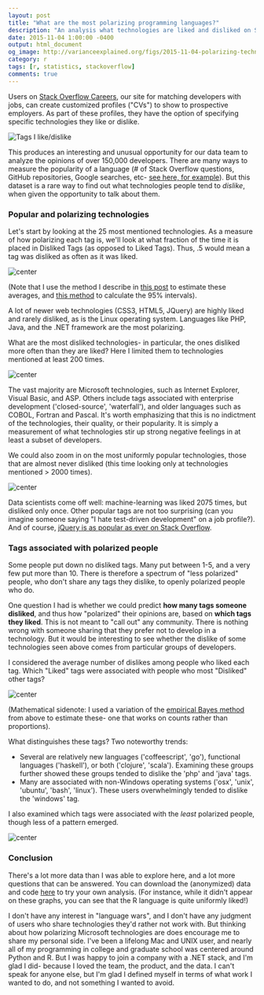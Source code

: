 ```yaml
---
layout: post
title: "What are the most polarizing programming languages?"
description: "An analysis what technologies are liked and disliked on Stack Overflow Careers."
date: 2015-11-04 1:00:00 -0400
output: html_document
og_image: http://varianceexplained.org/figs/2015-11-04-polarizing-technologies/unnamed-chunk-3-1.png
category: r
tags: [r, statistics, stackoverflow]
comments: true
---
```






Users on [Stack Overflow Careers](http://careers.stackoverflow.com/), our site for matching developers with jobs, can create customized profiles ("CVs") to show to prospective employers. As part of these profiles, they have the option of specifying specific technologies they like or dislike.

![Tags I like/dislike](/images/likes_dislikes.png)

This produces an interesting and unusual opportunity for our data team to analyze the opinions of over 150,000 developers. There are many ways to measure the popularity of a language (# of Stack Overflow questions, GitHub repositories, Google searches, etc- [see here, for example](http://www.tiobe.com/index.php/content/paperinfo/tpci/index.html)). But this dataset is a rare way to find out what technologies people tend to *dislike*, when given the opportunity to talk about them.





### Popular and polarizing technologies

Let's start by looking at the 25 most mentioned technologies. As a measure of how polarizing each tag is, we'll look at what fraction of the time it is placed in Disliked Tags (as opposed to Liked Tags). Thus, .5 would mean a tag was disliked as often as it was liked.

![center](/figs/2015-11-04-polarizing-technologies/big_technologies-1.png) 

(Note that I use the method I describe in [this post](http://varianceexplained.org/r/empirical_bayes_baseball/) to estimate these averages, and [this method](http://varianceexplained.org/r/credible_intervals_baseball/) to calculate the 95% intervals).

A lot of newer web technologies (CSS3, HTML5, JQuery) are highly liked and rarely disliked, as is the Linux operating system. Languages like PHP, Java, and the .NET framework are the most polarizing.

What are the most disliked technologies- in particular, the ones disliked more often than they are liked? Here I limited them to technologies mentioned at least 200 times.

![center](/figs/2015-11-04-polarizing-technologies/unnamed-chunk-3-1.png) 

The vast majority are Microsoft technologies, such as Internet Explorer, Visual Basic, and ASP. Others include tags associated with enterprise development ('closed-source', 'waterfall'), and older languages such as COBOL, Fortran and Pascal. It's worth emphasizing that this is no indictment of the technologies, their quality, or their popularity. It is simply a measurement of what technologies stir up strong negative feelings in at least a subset of developers.

We could also zoom in on the most uniformly popular technologies, those that are almost never disliked (this time looking only at technologies mentioned > 2000 times).

![center](/figs/2015-11-04-polarizing-technologies/fractions-1.png) 

Data scientists come off well: machine-learning was liked 2075 times, but disliked only once. Other popular tags are not too surprising (can you imagine someone saying "I hate test-driven development" on a job profile?). And of course, [jQuery is as popular as ever on Stack Overflow](http://i.stack.imgur.com/ssRUr.gif).

### Tags associated with polarized people

Some people put down no disliked tags. Many put between 1-5, and a very few put more than 10. There is therefore a spectrum of "less polarized" people, who don't share any tags they dislike, to openly polarized people who do.

One question I had is whether we could predict **how many tags someone disliked**, and thus how "polarized" their opinions are, based on **which tags they liked**. This is not meant to "call out" any community. There is nothing wrong with someone sharing that they prefer not to develop in a technology. But it would be interesting to see whether the dislike of some technologies seen above comes from particular groups of developers.

I considered the average number of dislikes among people who liked each tag. Which "Liked" tags were associated with people who most "Disliked" other tags?



![center](/figs/2015-11-04-polarizing-technologies/filtered_average_dislike-1.png) 

(Mathematical sidenote: I used a variation of the [empirical Bayes method](http://varianceexplained.org/r/empirical_bayes_baseball/) from above to estimate these- one that works on counts rather than proportions).

What distinguishes these tags? Two noteworthy trends:

* Several are relatively new languages ('coffeescript', 'go'), functional languages ('haskell'), or both ('clojure', 'scala'). Examining these groups further showed these groups tended to dislike the 'php' and 'java' tags.
* Many are associated with non-Windows operating systems ('osx', 'unix', 'ubuntu', 'bash', 'linux'). These users overwhelmingly tended to dislike the 'windows' tag.

I also examined which tags were associated with the *least* polarized people, though less of a pattern emerged.

![center](/figs/2015-11-04-polarizing-technologies/unnamed-chunk-4-1.png) 

### Conclusion

There's a lot more data than I was able to explore here, and a lot more questions that can be answered. You can download the (anonymized) data and code [here](https://github.com/dgrtwo/dgrtwo.github.com/blob/master/_R/2015-11-04-polarizing-technologies.Rmd) to try your own analysis. (For instance, while it didn't appear on these graphs, you can see that the R language is quite uniformly liked!)

I don't have any interest in "language wars", and I don't have any judgment of users who share technologies they'd rather not work with. But thinking about how polarizing Microsoft technologies are does encourage me to share my personal side. I've been a lifelong Mac and UNIX user, and nearly all of my programming in college and graduate school was centered around Python and R. But I was happy to join a company with a .NET stack, and I'm glad I did- because I loved the team, the product, and the data. I can't speak for anyone else, but I'm glad I defined myself in terms of what work I wanted to do, and not something I wanted to avoid.
